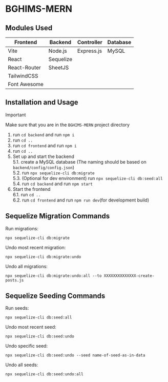 # BGHIMS-MERN

## Modules Used

| Frontend      | Backend   | Controller | Database |   
|---------------|-----------|------------|----------| 
| Vite          | Node.js   | Express.js | MySQL    |
| React         | Sequelize |            |          |
| React-Router  | SheetJS   |            |          | 
| TailwindCSS   |           |            |          |
| Font Awesome  |           |            |          |  

## Installation and Usage
>[!IMPORTANT]
> Make sure that you are in the `BGHIMS-MERN` project directory 
1. run `cd backend` and run `npm i`
2. run `cd ..`
3. run `cd frontend` and run `npm i`
4. run `cd ..`
5. Set up and start the backend <br>
5.1. create a MySQL database (The naming should be based on `backend/config/config.json`)<br> 
5.2. run `npx sequelize-cli db:migrate`<br>
5.3. (Optional for dev environment) run `npx sequelize-cli db:seed:all`<br>
5.4. run `cd backend` and run `npm start`<br>
6. Start the frontend <br>
6.1. run `cd ..`<br>
6.2. run `cd frontend` and run `npm run dev`(for development build)<br>
## Sequelize Migration Commands
Run migrations:
```
npx sequelize-cli db:migrate
```
Undo most recent migration:
```
npx sequelize-cli db:migrate:undo
```
Undo all migrations:
```
npx sequelize-cli db:migrate:undo:all --to XXXXXXXXXXXXXX-create-posts.js
```

## Sequelize Seeding Commands
Run seeds:
```
npx sequelize-cli db:seed:all
```
Undo most recent seed:
```
npx sequelize-cli db:seed:undo
```
Undo specific seed:
```
npx sequelize-cli db:seed:undo --seed name-of-seed-as-in-data
```
Undo all seeds:
```
npx sequelize-cli db:seed:undo:all
```